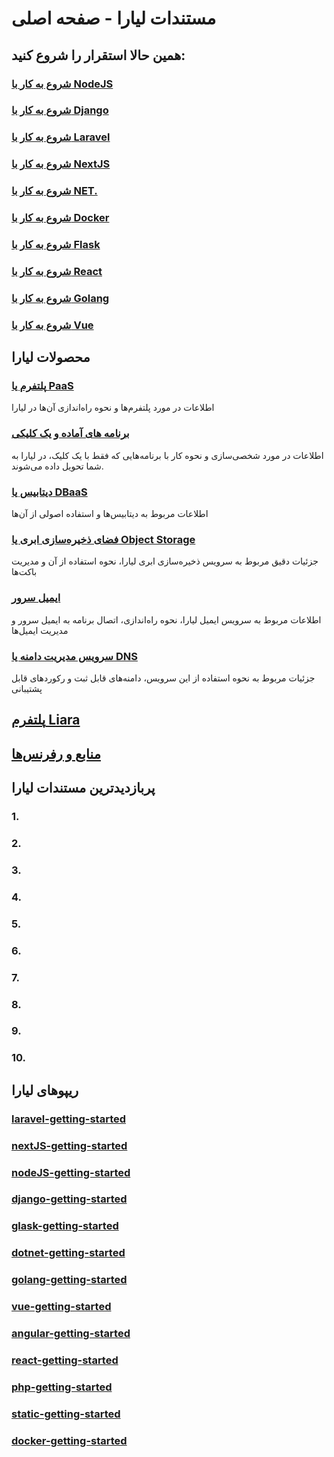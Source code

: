 # مستندات لیارا - صفحه اصلی

## همین حالا استقرار را شروع کنید:
### [شروع به کار با NodeJS]()
### [شروع به کار با Django]()
### [شروع به کار با Laravel]()
### [شروع به کار با NextJS]()
### [شروع به کار با NET.]()
### [شروع به کار با Docker]()

### [شروع به کار با Flask]()
### [شروع به کار با React]()
### [شروع به کار با Golang]()
### [شروع به کار با Vue]()

## محصولات لیارا 
### [پلتفرم یا PaaS]()
اطلاعات در مورد پلتفرم‌ها و نحوه راه‌اندازی آن‌ها در لیارا

### [برنامه های آماده و یک کلیکی]()
اطلاعات در مورد شخصی‌سازی و نحوه کار با برنامه‌هایی که فقط با یک کلیک، در لیارا به شما تحویل داده می‌شوند.

### [دیتابیس یا DBaaS]()
اطلاعات مربوط به دیتابیس‌ها و استفاده اصولی از آن‌ها

### [فضای ذخیره‌سازی ابری یا Object Storage]()
جزئیات دقیق مربوط به سرویس ذخیره‌سازی ابری لیارا، نحوه استفاده از آن و مدیریت باکت‌ها

### [ایمیل سرور]()
اطلاعات مربوط به سرویس ایمیل لیارا، نحوه راه‌اندازی، اتصال برنامه به ایمیل سرور و مدیریت ایمیل‌ها

### [سرویس مدیریت دامنه یا DNS]()
جزئیات مربوط به نحوه استفاده از این سرویس، دامنه‌های قابل ثبت و رکوردهای قابل پشتیبانی

## [پلتفرم Liara ]()
## [منابع و رفرنس‌ها]()

## پربازدیدترین مستندات لیارا
### 1. 
### 2.
### 3.
### 4.
### 5.
### 6.
### 7.
### 8.
### 9.
### 10.

## ریپوهای لیارا
### [laravel-getting-started]()
### [nextJS-getting-started]()
### [nodeJS-getting-started]()
### [django-getting-started]()
### [glask-getting-started]()
### [dotnet-getting-started]()
### [golang-getting-started]()
### [vue-getting-started]()
### [angular-getting-started]()
### [react-getting-started]()
### [php-getting-started]()
### [static-getting-started]()
### [docker-getting-started]()
